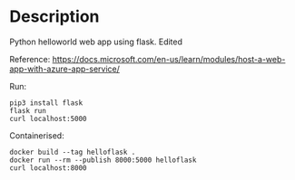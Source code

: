 # Description

Python helloworld web app using flask. Edited

Reference: https://docs.microsoft.com/en-us/learn/modules/host-a-web-app-with-azure-app-service/

Run:

    pip3 install flask
    flask run
    curl localhost:5000

Containerised:

    docker build --tag helloflask .
    docker run --rm --publish 8000:5000 helloflask
    curl localhost:8000
